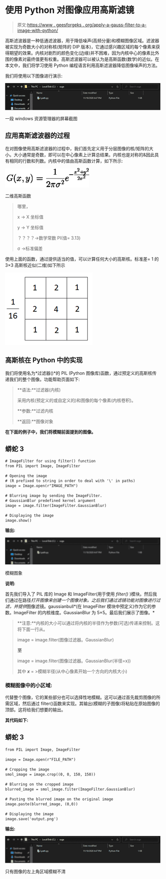 # 使用 Python 对图像应用高斯滤镜

> 原文:[https://www . geesforgeks . org/apply-a-gauss-filter-to-a-image-with-python/](https://www.geeksforgeeks.org/apply-a-gauss-filter-to-an-image-with-python/)

高斯滤波器是一种低通滤波器，用于降低噪声(高频分量)和模糊图像区域。滤波器被实现为奇数大小的对称核(矩阵的 DIP 版本)，它通过感兴趣区域的每个像素来获得期望的效果。内核对剧烈的颜色变化(边缘)并不困难，因为内核中心的像素比外围的像素对最终值更有权重。高斯滤波器可以被认为是高斯函数(数学)的近似。在本文中，我们将学习使用 Python 编程语言利用高斯滤波器降低图像噪声的方法。

我们将使用以下图像进行演示:

![](img/1fdb3db51225e07ef9cc400e89706ce3.png)

一段 windows 资源管理器的屏幕截图

## 应用高斯滤波器的过程

在对图像使用高斯滤波器的过程中，我们首先定义用于分层图像的核/矩阵的大小。大小通常是奇数，即可以在中心像素上计算总结果。内核也是对称的&因此具有相同的行数和列数。内核中的值由高斯函数计算，如下所示:

![](img/902177578ea76c7945ac81f3a4c08c4d.png)

二维高斯函数

> 哪里，
> 
> x → X 坐标值
> 
> y → Y 坐标值
> 
> ？？？？→数学常数 PI(值= 3.13)
> 
> σ →标准偏差

使用上面的函数，通过提供适当的值，可以计算任何大小的高斯核。标准差= 1 的 3×3 高斯核近似(二维)如下所示

![](img/ec12c1e009bc1c609b1376645bcd0216.png)

## 高斯核在 Python 中的实现

我们将使用名为*过滤器()*的 PIL (Python 图像库)函数，通过预定义的高斯核传递我们的整个图像。功能帮助页面如下:

> **语法:**过滤器(内核)
> 
> 采用内核(预定义的或自定义的)和图像的每个像素(内核卷积)。
> 
> **参数:**过滤内核
> 
> **返回:**图像对象

**在下面的例子中，我们将模糊前面提到的图像。**

## 蟒蛇 3

```
# ImageFilter for using filter() function
from PIL import Image, ImageFilter

# Opening the image 
# (R prefixed to string in order to deal with '\' in paths)
image = Image.open(r"IMAGE_PATH")

# Blurring image by sending the ImageFilter.
# GaussianBlur predefined kernel argument
image = image.filter(ImageFilter.GaussianBlur)

# Displaying the image
image.show()
```

**输出:**

![](img/6ccd24468b4e89cd7a01cd9c6c0ad688.png)

模糊图象

**说明:**

首先我们导入了 PIL 库的 Image 和 ImageFilter(用于使用 *filter()* )模块。然后我们通过在路径*打开图像来创建一个图像对象。之后我们通过滤镜功能对图像进行过滤，并提供*图像滤镜。gaussianbull*(在 ImageFilter 模块中预定义)作为它的参数。ImageFilter 的内核维度。GaussianBlur 为 5×5。最后我们展示了图像。*

> **注意:**内核的大小可以通过将内核的半径作为参数(可选)传递来控制。这将下面一行从。
> 
> image = image.filter(图像过滤器。GaussianBlur)
> 
> **至**
> 
> image = image.filter(图像过滤器。GaussianBlur(半径=x))
> 
> 其中 ***x*** = >模糊半径(从中心像素开始一个方向的内核大小)

### 模糊图像中的小区域:

代替整个图像，它的某些部分也可以选择性地模糊。这可以通过首先裁剪图像的所需区域，然后通过 filter()函数来实现。其输出(模糊的子图像)将粘贴在原始图像的顶部。这将给我们想要的输出。

**其代码如下:**

## 蟒蛇 3

```
from PIL import Image, ImageFilter

image = Image.open(r"FILE_PATH")

# Cropping the image 
smol_image = image.crop((0, 0, 150, 150))

# Blurring on the cropped image
blurred_image = smol_image.filter(ImageFilter.GaussianBlur)

# Pasting the blurred image on the original image
image.paste(blurred_image, (0,0))

# Displaying the image
image.save('output.png')
```

**输出:**

![](img/74a02dd58b5ae6f24354c47bff6a0bd5.png)

只有图像的左上角区域模糊不清
